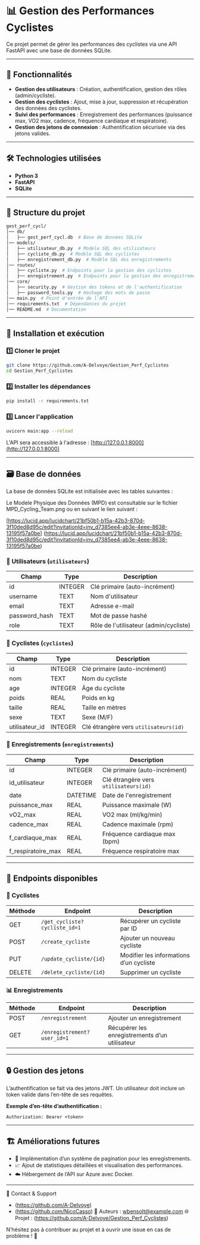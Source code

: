 # 📊 Gestion des Performances Cyclistes  

Ce projet permet de gérer les performances des cyclistes via une API FastAPI avec une base de données SQLite.  

---

## 📌 Fonctionnalités  

- **Gestion des utilisateurs** : Création, authentification, gestion des rôles (admin/cycliste).  
- **Gestion des cyclistes** : Ajout, mise à jour, suppression et récupération des données des cyclistes.  
- **Suivi des performances** : Enregistrement des performances (puissance max, VO2 max, cadence, fréquence cardiaque et respiratoire).  
- **Gestion des jetons de connexion** : Authentification sécurisée via des jetons valides.  

---

## 🛠️ Technologies utilisées  

- **Python 3**  
- **FastAPI**  
- **SQLite**  
---

## 📂 Structure du projet  

```bash
gest_perf_cycl/
│── db/
│   ├── gest_perf_cycl.db  # Base de données SQLite
│── models/
│   ├── utilisateur_db.py  # Modèle SQL des utilisateurs
│   ├── cycliste_db.py  # Modèle SQL des cyclistes
│   ├── enregistrement_db.py  # Modèle SQL des enregistrements
│── routes/
│   ├── cycliste.py  # Endpoints pour la gestion des cyclistes
│   ├── enregistrement.py  # Endpoints pour la gestion des enregistrements
│── core/
│   ├── security.py  # Gestion des tokens et de l'authentification
│   ├── password_tools.py  # Hashage des mots de passe
│── main.py  # Point d'entrée de l'API
│── requirements.txt  # Dépendances du projet
│── README.md  # Documentation
```

---

## 🚀 Installation et exécution  

### 1️⃣ Cloner le projet  

```bash
git clone https://github.com/A-Delvoye/Gestion_Perf_Cyclistes
cd Gestion_Perf_Cyclistes
```

### 2️⃣ Installer les dépendances  

```bash
pip install -r requirements.txt
```

### 3️⃣ Lancer l'application  

```bash
uvicorn main:app --reload
```

L'API sera accessible à l'adresse : [http://127.0.0.1:8000](http://127.0.0.1:8000)  

---

## 🗃️ Base de données  

La base de données SQLite est initialisée avec les tables suivantes : 

Le Modele Physique des Données (MPD) est consultable sur le fichier MPD_Cycling_Team.png ou en suivant le lien suivant : 

[https://lucid.app/lucidchart/21bf50b1-b15a-42b3-870d-3f10ded8d95c/edit?invitationId=inv_d7385ee4-ab3e-4eee-8638-13195f57a0be] (https://lucid.app/lucidchart/21bf50b1-b15a-42b3-870d-3f10ded8d95c/edit?invitationId=inv_d7385ee4-ab3e-4eee-8638-13195f57a0be)

### 🔹 Utilisateurs (`utilisateurs`)  

| Champ         | Type     | Description                              |
|--------------|---------|------------------------------------------|
| id          | INTEGER | Clé primaire (auto-incrément)          |
| username    | TEXT    | Nom d'utilisateur                        |
| email       | TEXT    | Adresse e-mail                           |
| password_hash | TEXT  | Mot de passe hashé                      |
| role        | TEXT    | Rôle de l'utilisateur (admin/cycliste) |

### 🔹 Cyclistes (`cyclistes`)  

| Champ          | Type     | Description                                |
|---------------|---------|--------------------------------------------|
| id           | INTEGER | Clé primaire (auto-incrément)            |
| nom          | TEXT    | Nom du cycliste                            |
| age          | INTEGER | Âge du cycliste                          |
| poids       | REAL    | Poids en kg                                |
| taille      | REAL    | Taille en mètres                          |
| sexe        | TEXT    | Sexe (M/F)                                 |
| utilisateur_id | INTEGER | Clé étrangère vers `utilisateurs(id)` |

### 🔹 Enregistrements (`enregistrements`)  

| Champ               | Type     | Description                                      |
|---------------------|---------|--------------------------------------------------|
| id                | INTEGER | Clé primaire (auto-incrément)                  |
| id_utilisateur    | INTEGER | Clé étrangère vers `utilisateurs(id)`        |
| date              | DATETIME | Date de l'enregistrement                         |
| puissance_max     | REAL    | Puissance maximale (W)                          |
| vO2_max          | REAL    | VO2 max (ml/kg/min)                             |
| cadence_max      | REAL    | Cadence maximale (rpm)                          |
| f_cardiaque_max  | REAL    | Fréquence cardiaque max (bpm)                   |
| f_respiratoire_max | REAL  | Fréquence respiratoire max                     |

---

## 🔗 Endpoints disponibles  

### 🏁 Cyclistes  

| Méthode | Endpoint                      | Description                         |
|---------|--------------------------------|-------------------------------------|
| GET     | `/get_cycliste?cycliste_id=1`  | Récupérer un cycliste par ID       |
| POST    | `/create_cycliste`            | Ajouter un nouveau cycliste        |
| PUT     | `/update_cycliste/{id}`       | Modifier les informations d’un cycliste |
| DELETE  | `/delete_cycliste/{id}`       | Supprimer un cycliste              |

### 📊 Enregistrements  

| Méthode | Endpoint                      | Description                         |
|---------|--------------------------------|-------------------------------------|
| POST    | `/enregistrement`             | Ajouter un enregistrement          |
| GET     | `/enregistrement?user_id=1`   | Récupérer les enregistrements d’un utilisateur |

---

## 🔒 Gestion des jetons  

L’authentification se fait via des jetons JWT. Un utilisateur doit inclure un token valide dans l’en-tête de ses requêtes.  

**Exemple d’en-tête d’authentification :**  

```http
Authorization: Bearer <token>
```

---

## 🏗️ Améliorations futures  

- 🔄 Implémentation d’un système de pagination pour les enregistrements.  
- 📈 Ajout de statistiques détaillées et visualisation des performances.  
- ☁️ Hébergement de l’API sur Azure avec Docker.  

---
📢 Contact & Support
- (https://github.com/A-Delvoye)
- (https://github.com/NicoCasso)
📧 Auteurs : wbensolt@example.com
🌐 Projet : (https://github.com/A-Delvoye/Gestion_Perf_Cyclistes)


N’hésitez pas à contribuer au projet et à ouvrir une issue en cas de problème ! 🚀

